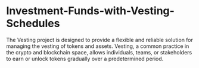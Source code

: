 # Investment-Funds-with-Vesting-Schedules
The Vesting project is designed to provide a flexible and reliable solution for managing the vesting of tokens and assets. Vesting, a common practice in the crypto and blockchain space, allows individuals, teams, or stakeholders to earn or unlock tokens gradually over a predetermined period.
